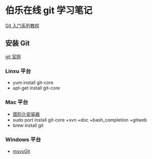 伯乐在线 git 学习笔记
====================

[Git 入门系列教程](http://blog.jobbole.com/25775/)
## 安装 Git
[git 官网](http://got-scm.com)
### Linxu 平台
* yum install git-core
* apt-get install git-core

### Mac 平台
* [图形化安装器](http://code.google.com/p/git-osx-installer)
* sudo port install git-core +svn +doc +bash_completion +gitweb
* brew install git

### Windows 平台
* [msysGit](http://code.google.com/p/msysgit)

